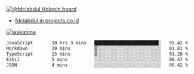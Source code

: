 [![@fdciabdul Holopin board](https://holopin.io/api/user/board?user=fdciabdul)](https://holopin.io/@fdciabdul)

- [fdciabdul in projects.co.id](https://projects.co.id/public/browse_users/view/496e26/fdciabdul)



[![wakatime](https://wakatime.com/badge/user/87646243-158a-4241-a3cb-668e1fa2dbb8.svg)](https://wakatime.com/@87646243-158a-4241-a3cb-668e1fa2dbb8)
<!--START_SECTION:waka-->

```txt
JavaScript       18 hrs 3 mins   ████████████████████████░   95.42 %
Markdown         20 mins         ▒░░░░░░░░░░░░░░░░░░░░░░░░   01.81 %
TypeScript       13 mins         ▒░░░░░░░░░░░░░░░░░░░░░░░░   01.20 %
Ezhil            5 mins          ░░░░░░░░░░░░░░░░░░░░░░░░░   00.47 %
JSON             4 mins          ░░░░░░░░░░░░░░░░░░░░░░░░░   00.42 %
```

<!--END_SECTION:waka-->
